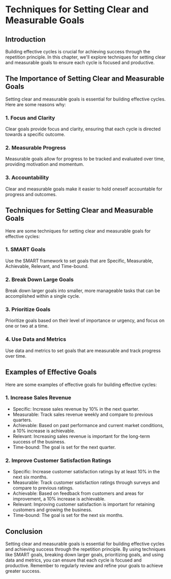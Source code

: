 Techniques for Setting Clear and Measurable Goals
=======================================================================================

Introduction
------------

Building effective cycles is crucial for achieving success through the repetition principle. In this chapter, we'll explore techniques for setting clear and measurable goals to ensure each cycle is focused and productive.

The Importance of Setting Clear and Measurable Goals
----------------------------------------------------

Setting clear and measurable goals is essential for building effective cycles. Here are some reasons why:

### 1. Focus and Clarity

Clear goals provide focus and clarity, ensuring that each cycle is directed towards a specific outcome.

### 2. Measurable Progress

Measurable goals allow for progress to be tracked and evaluated over time, providing motivation and momentum.

### 3. Accountability

Clear and measurable goals make it easier to hold oneself accountable for progress and outcomes.

Techniques for Setting Clear and Measurable Goals
-------------------------------------------------

Here are some techniques for setting clear and measurable goals for effective cycles:

### 1. SMART Goals

Use the SMART framework to set goals that are Specific, Measurable, Achievable, Relevant, and Time-bound.

### 2. Break Down Large Goals

Break down larger goals into smaller, more manageable tasks that can be accomplished within a single cycle.

### 3. Prioritize Goals

Prioritize goals based on their level of importance or urgency, and focus on one or two at a time.

### 4. Use Data and Metrics

Use data and metrics to set goals that are measurable and track progress over time.

Examples of Effective Goals
---------------------------

Here are some examples of effective goals for building effective cycles:

### 1. Increase Sales Revenue

* Specific: Increase sales revenue by 10% in the next quarter.
* Measurable: Track sales revenue weekly and compare to previous quarters.
* Achievable: Based on past performance and current market conditions, a 10% increase is achievable.
* Relevant: Increasing sales revenue is important for the long-term success of the business.
* Time-bound: The goal is set for the next quarter.

### 2. Improve Customer Satisfaction Ratings

* Specific: Increase customer satisfaction ratings by at least 10% in the next six months.
* Measurable: Track customer satisfaction ratings through surveys and compare to previous ratings.
* Achievable: Based on feedback from customers and areas for improvement, a 10% increase is achievable.
* Relevant: Improving customer satisfaction is important for retaining customers and growing the business.
* Time-bound: The goal is set for the next six months.

Conclusion
----------

Setting clear and measurable goals is essential for building effective cycles and achieving success through the repetition principle. By using techniques like SMART goals, breaking down larger goals, prioritizing goals, and using data and metrics, you can ensure that each cycle is focused and productive. Remember to regularly review and refine your goals to achieve greater success.
